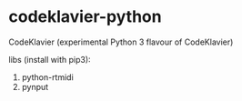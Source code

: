 # codeklavier-python
CodeKlavier (experimental Python 3 flavour of CodeKlavier)


libs (install with pip3):
1. python-rtmidi
2. pynput
